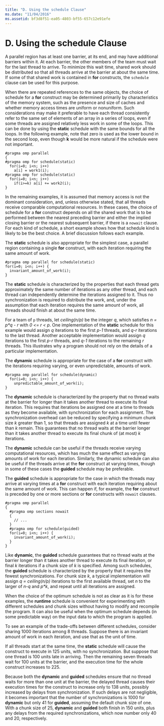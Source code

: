 ```yaml
---
title: "D. Using the schedule Clause"
ms.date: "11/04/2016"
ms.assetid: bf3d8f51-ea05-4803-bf55-657c12e91efe
---
```

# D. Using the schedule Clause

A parallel region has at least one barrier, at its end, and may have additional barriers within it. At each barrier, the other members of the team must wait for the last thread to arrive. To minimize this wait time, shared work should be distributed so that all threads arrive at the barrier at about the same time. If some of that shared work is contained in **for** constructs, the `schedule` clause can be used for this purpose.

When there are repeated references to the same objects, the choice of schedule for a **for** construct may be determined primarily by characteristics of the memory system, such as the presence and size of caches and whether memory access times are uniform or nonuniform. Such considerations may make it preferable to have each thread consistently refer to the same set of elements of an array in a series of loops, even if some threads are assigned relatively less work in some of the loops. This can be done by using the **static** schedule with the same bounds for all the loops. In the following example, note that zero is used as the lower bound in the second loop, even though **k** would be more natural if the schedule were not important.

```
#pragma omp parallel
{
#pragma omp for schedule(static)
  for(i=0; i<n; i++)
    a[i] = work1(i);
#pragma omp for schedule(static)
  for(i=0; i<n; i++)
    if(i>=k) a[i] += work2(i);
}
```

In the remaining examples, it is assumed that memory access is not the dominant consideration, and, unless otherwise stated, that all threads receive comparable computational resources. In these cases, the choice of schedule for a **for** construct depends on all the shared work that is to be performed between the nearest preceding barrier and either the implied closing barrier or the nearest subsequent barrier, if there is a `nowait` clause. For each kind of schedule, a short example shows how that schedule kind is likely to be the best choice. A brief discussion follows each example.

The **static** schedule is also appropriate for the simplest case, a parallel region containing a single **for** construct, with each iteration requiring the same amount of work.

```
#pragma omp parallel for schedule(static)
for(i=0; i<n; i++) {
  invariant_amount_of_work(i);
}
```

The **static** schedule is characterized by the properties that each thread gets approximately the same number of iterations as any other thread, and each thread can independently determine the iterations assigned to it. Thus no synchronization is required to distribute the work, and, under the assumption that each iteration requires the same amount of work, all threads should finish at about the same time.

For a team of `p` threads, let *ceiling(n/p)* be the integer *q*, which satisfies *n = p\*q - r* with *0 <= r < p*. One implementation of the **static** schedule for this example would assign *q* iterations to the first *p-1* threads, and *q-r* iterations to the last thread.  Another acceptable implementation would assign *q* iterations to the first *p-r* threads, and *q-1* iterations to the remaining *r* threads. This illustrates why a program should not rely on the details of a particular implementation.

The **dynamic** schedule is appropriate for the case of a **for** construct with the iterations requiring varying, or even unpredictable, amounts of work.

```
#pragma omp parallel for schedule(dynamic)
  for(i=0; i<n; i++) {
    unpredictable_amount_of_work(i);
}
```

The **dynamic** schedule is characterized by the property that no thread waits at the barrier for longer than it takes another thread to execute its final iteration. This requires that iterations be assigned one at a time to threads as they become available, with synchronization for each assignment. The synchronization overhead can be reduced by specifying a minimum chunk size *k* greater than 1, so that threads are assigned *k* at a time until fewer than *k* remain. This guarantees that no thread waits at the barrier longer than it takes another thread to execute its final chunk of (at most) *k* iterations.

The **dynamic** schedule can be useful if the threads receive varying computational resources, which has much the same effect as varying amounts of work for each iteration. Similarly, the dynamic schedule can also be useful if the threads arrive at the **for** construct at varying times, though in some of these cases the **guided** schedule may be preferable.

The **guided** schedule is appropriate for the case in which the threads may arrive at varying times at a **for** construct with each iteration requiring about the same amount of work. This can happen if, for example, the **for** construct is preceded by one or more sections or **for** constructs with `nowait` clauses.

```
#pragma omp parallel
{
  #pragma omp sections nowait
  {
    // ...
  }
  #pragma omp for schedule(guided)
  for(i=0; i<n; i++) {
    invariant_amount_of_work(i);
  }
}
```

Like **dynamic**, the **guided** schedule guarantees that no thread waits at the barrier longer than it takes another thread to execute its final iteration, or final *k* iterations if a chunk size of *k* is specified. Among such schedules, the **guided** schedule is characterized by the property that it requires the fewest synchronizations. For chunk size *k*, a typical implementation will assign *q = ceiling(n/p)* iterations to the first available thread, set *n* to the larger of *n-q* and *p\*k*, and repeat until all iterations are assigned.

When the choice of the optimum schedule is not as clear as it is for these examples, the **runtime** schedule is convenient for experimenting with different schedules and chunk sizes without having to modify and recompile the program. It can also be useful when the optimum schedule depends (in some predictable way) on the input data to which the program is applied.

To see an example of the trade-offs between different schedules, consider sharing 1000 iterations among 8 threads. Suppose there is an invariant amount of work in each iteration, and use that as the unit of time.

If all threads start at the same time, the **static** schedule will cause the construct to execute in 125 units, with no synchronization. But suppose that one thread is 100 units late in arriving. Then the remaining seven threads wait for 100 units at the barrier, and the execution time for the whole construct increases to 225.

Because both the **dynamic** and **guided** schedules ensure that no thread waits for more than one unit at the barrier, the delayed thread causes their execution times for the construct to increase only to 138 units, possibly increased by delays from synchronization. If such delays are not negligible, it becomes important that the number of synchronizations is 1000 for **dynamic** but only 41 for **guided**, assuming the default chunk size of one. With a chunk size of 25, **dynamic** and **guided** both finish in 150 units, plus any delays from the required synchronizations, which now number only 40 and 20, respectively.